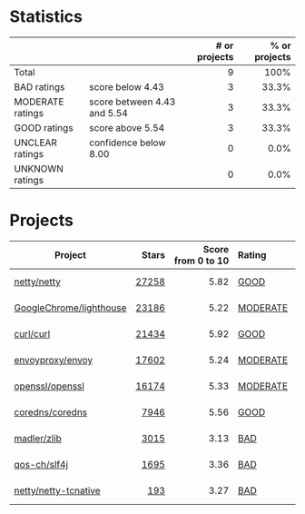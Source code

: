 # Statistics

|                  |                                                         | # or projects             |  % or projects              |
| :--------------- | :------------------------------------------------------ | ------------------------: | --------------------------: |
| Total            |                                                         | 9      |                        100% |
| BAD ratings      | score below 4.43                        | 3      |      33.3% |
| MODERATE ratings | score between 4.43 and 5.54 | 3 | 33.3% |
| GOOD ratings     | score above 5.54                            | 3     |     33.3% |
| UNCLEAR ratings  | confidence below 8.00                    | 0  |  0.0% |
| UNKNOWN ratings  |                                                         | 0  |  0.0% |

# Projects

| Project | Stars | Score<br>from&nbsp;0&nbsp;to&nbsp;10 | Rating | Confidence | Last<br>updated |
| ------- | ----: | -----------------------------------: | :----- | :--------- | --------------- |
| [netty/netty](netty/netty.md) | [27258](https://github.com/netty/netty) | 5.82 | [GOOD](netty/netty.md) | 9.65 | Aug 4, 2021 |
| [GoogleChrome/lighthouse](GoogleChrome/lighthouse.md) | [23186](https://github.com/GoogleChrome/lighthouse) | 5.22 | [MODERATE](GoogleChrome/lighthouse.md) | 10.00 | Aug 4, 2021 |
| [curl/curl](curl/curl.md) | [21434](https://github.com/curl/curl) | 5.92 | [GOOD](curl/curl.md) | 9.65 | Aug 4, 2021 |
| [envoyproxy/envoy](envoyproxy/envoy.md) | [17602](https://github.com/envoyproxy/envoy) | 5.24 | [MODERATE](envoyproxy/envoy.md) | 9.65 | Aug 4, 2021 |
| [openssl/openssl](openssl/openssl.md) | [16174](https://github.com/openssl/openssl) | 5.33 | [MODERATE](openssl/openssl.md) | 9.65 | Aug 4, 2021 |
| [coredns/coredns](coredns/coredns.md) | [7946](https://github.com/coredns/coredns) | 5.56 | [GOOD](coredns/coredns.md) | 9.87 | Aug 4, 2021 |
| [madler/zlib](madler/zlib.md) | [3015](https://github.com/madler/zlib) | 3.13 | [BAD](madler/zlib.md) | 9.65 | Aug 4, 2021 |
| [qos-ch/slf4j](qos-ch/slf4j.md) | [1695](https://github.com/qos-ch/slf4j) | 3.36 | [BAD](qos-ch/slf4j.md) | 10.00 | Aug 4, 2021 |
| [netty/netty-tcnative](netty/netty-tcnative.md) | [193](https://github.com/netty/netty-tcnative) | 3.27 | [BAD](netty/netty-tcnative.md) | 9.87 | Aug 4, 2021 |


